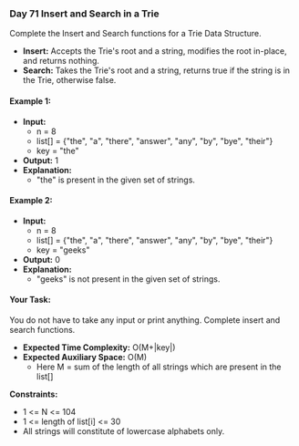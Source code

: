 ### Day 71 **Insert and Search in a Trie**

Complete the Insert and Search functions for a Trie Data Structure.

- **Insert:** Accepts the Trie's root and a string, modifies the root in-place, and returns nothing.
- **Search:** Takes the Trie's root and a string, returns true if the string is in the Trie, otherwise false.

#### Example 1:

- **Input:**
  - n = 8
  - list[] = {"the", "a", "there", "answer", "any", "by", "bye", "their"}
  - key = "the"
- **Output:** 1
- **Explanation:** 
  - "the" is present in the given set of strings.

#### Example 2:

- **Input:** 
  - n = 8
  - list[] = {"the", "a", "there", "answer", "any", "by", "bye", "their"}
  - key = "geeks"
- **Output:** 0
- **Explanation:** 
  - "geeks" is not present in the given set of strings.

#### Your Task:
You do not have to take any input or print anything. Complete insert and search functions.

- **Expected Time Complexity:** O(M+|key|)
- **Expected Auxiliary Space:** O(M)
  - Here M = sum of the length of all strings which are present in the list[]

**Constraints:**
- 1 <= N <= 104
- 1 <= length of list[i] <= 30
- All strings will constitute of lowercase alphabets only.
